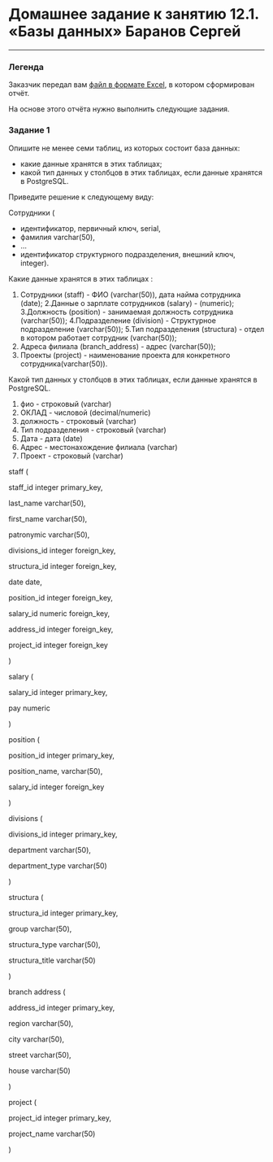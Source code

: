# Домашнее задание к занятию 12.1. «Базы данных» Баранов Сергей


---


### Легенда

Заказчик передал вам [файл в формате Excel](https://github.com/netology-code/sdb-homeworks/blob/main/resources/hw-12-1.xlsx), в котором сформирован отчёт. 

На основе этого отчёта нужно выполнить следующие задания.

### Задание 1

Опишите не менее семи таблиц, из которых состоит база данных:

- какие данные хранятся в этих таблицах;
- какой тип данных у столбцов в этих таблицах, если данные хранятся в PostgreSQL.

Приведите решение к следующему виду:

Сотрудники (

- идентификатор, первичный ключ, serial,
- фамилия varchar(50),
- ...
- идентификатор структурного подразделения, внешний ключ, integer).

Какие данные хранятся в этих таблицах :

1. Сотрудники (staff) - ФИО (varchar(50)), дата найма сотрудника (date);
2.Данные о зарплате сотрудников (salary) - (numeric); 
3.Должность (position) - занимаемая должность сотрудника (varchar(50));
4.Подразделение (division) - Структурное подразделение (varchar(50));
5.Тип подразделения (structura) - отдел в котором работает сотрудник (varchar(50));
6. Адреса филиала (branch_address) - адрес (varchar(50));
7. Проекты (project) - наименование проекта для конкретного сотрудника(varchar(50)).


Какой тип данных у столбцов в этих таблицах, если данные хранятся в PostgreSQL.

1. фио - строковый (varchar)
2. ОКЛАД - числовой (decimal/numeric)
3. должность - строковый (varchar)
4. Тип подразделения - строковый (varchar)
5. Дата - дата (date)
6. Адрес - местонахождение филиала (varchar)
7. Проект - строковый (varchar)

staff (

staff_id integer primary_key,

last_name varchar(50),

first_name varchar(50),

patronymic varchar(50),

divisions_id integer foreign_key,

structura_id integer foreign_key,

date date,

position_id integer foreign_key,

salary_id numeric foreign_key,

address_id integer foreign_key,

project_id integer foreign_key

)


salary (

salary_id integer primary_key,

pay numeric

)


position (

position_id integer primary_key,

position_name, varchar(50),

salary_id integer foreign_key

)


divisions (

divisions_id integer primary_key,

department varchar(50),

department_type varchar(50)

)


structura (

structura_id integer primary_key,

group varchar(50),

structura_type varchar(50),

structura_title varchar(50)

)


branch address (

address_id integer primary_key,

region varchar(50),

city varchar(50),

street varchar(50),

house varchar(50)

)


project (

project_id integer primary_key,

project_name varchar(50)

)


